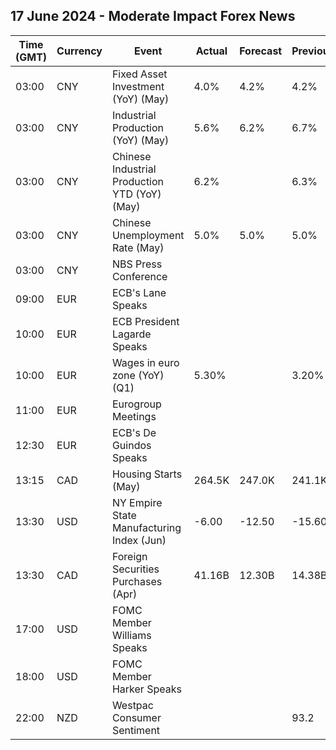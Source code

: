 ## 17 June 2024 - Moderate Impact Forex News

| Time (GMT) | Currency | Event | Actual | Forecast | Previous |
|------|----------|-------|--------|----------|----------|
| 03:00 | CNY | Fixed Asset Investment (YoY) (May) | 4.0% | 4.2% | 4.2% |
| 03:00 | CNY | Industrial Production (YoY) (May) | 5.6% | 6.2% | 6.7% |
| 03:00 | CNY | Chinese Industrial Production YTD (YoY) (May) | 6.2% |  | 6.3% |
| 03:00 | CNY | Chinese Unemployment Rate (May) | 5.0% | 5.0% | 5.0% |
| 03:00 | CNY | NBS Press Conference |  |  |  |
| 09:00 | EUR | ECB's Lane Speaks |  |  |  |
| 10:00 | EUR | ECB President Lagarde Speaks |  |  |  |
| 10:00 | EUR | Wages in euro zone (YoY) (Q1) | 5.30% |  | 3.20% |
| 11:00 | EUR | Eurogroup Meetings |  |  |  |
| 12:30 | EUR | ECB's De Guindos Speaks |  |  |  |
| 13:15 | CAD | Housing Starts (May) | 264.5K | 247.0K | 241.1K |
| 13:30 | USD | NY Empire State Manufacturing Index (Jun) | -6.00 | -12.50 | -15.60 |
| 13:30 | CAD | Foreign Securities Purchases (Apr) | 41.16B | 12.30B | 14.38B |
| 17:00 | USD | FOMC Member Williams Speaks |  |  |  |
| 18:00 | USD | FOMC Member Harker Speaks |  |  |  |
| 22:00 | NZD | Westpac Consumer Sentiment |  |  | 93.2 |

